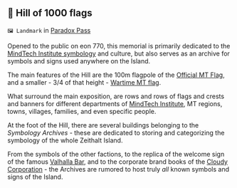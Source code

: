 ## 🎌️ Hill of 1000 flags

`🖼️ Landmark` in [Paradox Pass](../refs/paradox_pass.md)

Opened to the public on eon 770, this memorial is primarily dedicated to the [MindTech Institute symbology](../refs/mt_symbology.md) and culture, but also serves as an archive for symbols and signs used anywhere on the Island.

The main features of the Hill are the 100m flagpole of the [Official MT Flag](../refs/img/mt_peace_flag.png), and a smaller - 3/4 of that height - [Wartime MT flag](../refs/img/mt_war_flag.png).

What surround the main exposition, are rows and rows of flags and crests and banners for different departments of [MindTech Institute](../refs/mindtech_institute.md), MT regions, towns, villages, families, and even specific people.

At the foot of the Hill, there are several buildings belonging to the *Symbology Archives* - these are dedicated to storing and categorizing the symbology of the whole Zeithalt Island. 

From the symbols of the other factions, to the replica of the welcome sign of the famous [Valhalla Bar](../refs/valhalla_bar.md), and to the corporate brand books of the [Cloudy Corporation](../refs/cloudy_co_datacenter.md) - the Archives are rumored to host truly *all* known symbols and signs of the Island.

<!---
keywords: mt, paradox pass, triquetra, flag, banner, symbology, archives 
aliases: 
-->